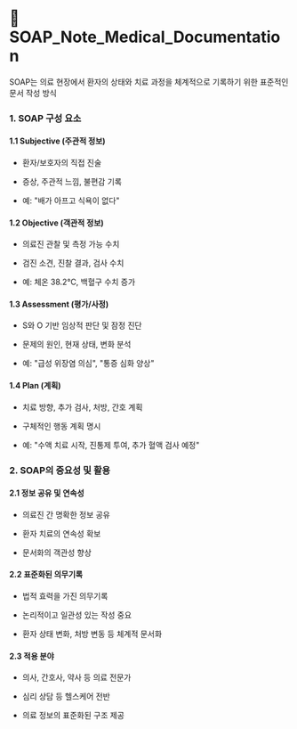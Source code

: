 # 📄 SOAP_Note_Medical_Documentation

SOAP는 의료 현장에서 환자의 상태와 치료 과정을 체계적으로 기록하기 위한 표준적인 문서 작성 방식

### 1. SOAP 구성 요소

#### 1.1 Subjective (주관적 정보)

- 환자/보호자의 직접 진술

- 증상, 주관적 느낌, 불편감 기록

- 예: "배가 아프고 식욕이 없다"

#### 1.2 Objective (객관적 정보)

- 의료진 관찰 및 측정 가능 수치

- 검진 소견, 진찰 결과, 검사 수치

- 예: 체온 38.2℃, 백혈구 수치 증가

#### 1.3 Assessment (평가/사정)

- S와 O 기반 임상적 판단 및 잠정 진단

- 문제의 원인, 현재 상태, 변화 분석

- 예: "급성 위장염 의심", "통증 심화 양상"

#### 1.4 Plan (계획)

- 치료 방향, 추가 검사, 처방, 간호 계획

- 구체적인 행동 계획 명시

- 예: "수액 치료 시작, 진통제 투여, 추가 혈액 검사 예정"

### 2. SOAP의 중요성 및 활용

#### 2.1 정보 공유 및 연속성

- 의료진 간 명확한 정보 공유

- 환자 치료의 연속성 확보

- 문서화의 객관성 향상

#### 2.2 표준화된 의무기록

- 법적 효력을 가진 의무기록

- 논리적이고 일관성 있는 작성 중요

- 환자 상태 변화, 처방 변동 등 체계적 문서화

#### 2.3 적용 분야

- 의사, 간호사, 약사 등 의료 전문가

- 심리 상담 등 헬스케어 전반

- 의료 정보의 표준화된 구조 제공